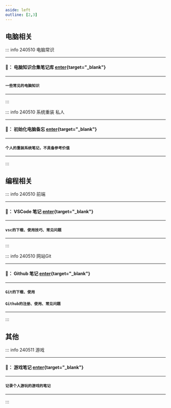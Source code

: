 ```yaml
---
aside: left
outline: [2,3]
---
```

## 电脑相关

::: info <Badge type='warning'>240510</Badge> <Badge type='info'>电脑常识</Badge> 

---

#### **📝**：  电脑知识合集笔记库 [enter](/repo/computer/01%20硬件知识/00%20前言.md){target="_blank"} 

---

#### `一些常见的电脑知识`

---

:::

::: info <Badge type='warning'>240510</Badge> <Badge type='info'>系统重装</Badge> <Badge type='info'>私人</Badge>  

---

#### **📝**：  初始化电脑备忘 [enter](/repo/computer-init/01%20系统重装/02%20系统激活.md){target="_blank"}  

---

#### `个人的重装系统笔记，不具备参考价值`

---

:::


## 编程相关


::: info <Badge type='warning'>240510</Badge> <Badge type='info'>前端</Badge>

---

#### **📝**： VSCode 笔记 [enter](/repo/vscode/00%20重要提醒.md){target="_blank"}

---

#### `vsc的下载、使用技巧、常见问题`

---

:::


::: info <Badge type='warning'>240510</Badge> <Badge type='info'>网站</Badge><Badge type='info'>Git</Badge>

---

#### **📝**： Github 笔记 [enter](/repo/github/01%20前置基础/01%20Git下载与安装.md){target="_blank"}

---

#### `Git的下载、使用`  
#### `Github的注册、使用、常见问题`

---

:::

## 其他

::: info <Badge type='warning'>240511</Badge> <Badge type='info'>游戏</Badge>

---

#### **📝**： 游戏笔记 [enter](/repo/game/00%20简述.md){target="_blank"}

---

#### `记录个人游玩的游戏的笔记`

---

:::




